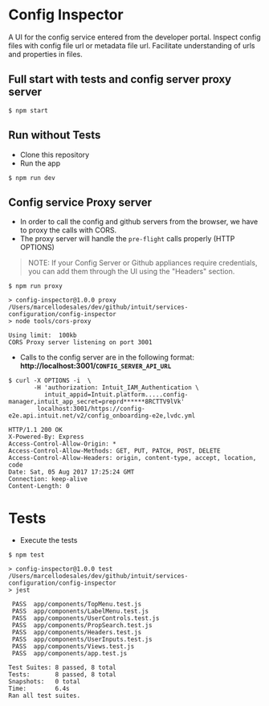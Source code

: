 # Config Inspector

A UI for the config service entered from the developer portal. Inspect config files with config file url or metadata file url. Facilitate understanding of urls and properties in files.

## Full start with tests and config server proxy server

```
$ npm start
```

## Run without Tests

* Clone this repository
* Run the app

```
$ npm run dev
```

## Config service Proxy server

* In order to call the config and github servers from the browser, we have to proxy the calls with CORS.
* The proxy server will handle the `pre-flight` calls properly (HTTP OPTIONS)

> NOTE: If your Config Server or Github appliances require credentials, you can add them through the 
> UI using the "Headers" section. 

```
$ npm run proxy

> config-inspector@1.0.0 proxy /Users/marcellodesales/dev/github/intuit/services-configuration/config-inspector
> node tools/cors-proxy

Using limit:  100kb
CORS Proxy server listening on port 3001
```

* Calls to the config server are in the following format: **http://localhost:3001/`CONFIG_SERVER_API_URL`**

```
$ curl -X OPTIONS -i  \
       -H 'authorization: Intuit_IAM_Authentication \
          intuit_appid=Intuit.platform.....config-manager,intuit_app_secret=preprd******8RCTTV9lVk'
        localhost:3001/https://config-e2e.api.intuit.net/v2/config_onboarding-e2e,lvdc.yml

HTTP/1.1 200 OK
X-Powered-By: Express
Access-Control-Allow-Origin: *
Access-Control-Allow-Methods: GET, PUT, PATCH, POST, DELETE
Access-Control-Allow-Headers: origin, content-type, accept, location, code
Date: Sat, 05 Aug 2017 17:25:24 GMT
Connection: keep-alive
Content-Length: 0
```

# Tests

* Execute the tests

```
$ npm test

> config-inspector@1.0.0 test /Users/marcellodesales/dev/github/intuit/services-configuration/config-inspector
> jest

 PASS  app/components/TopMenu.test.js
 PASS  app/components/LabelMenu.test.js
 PASS  app/components/UserControls.test.js
 PASS  app/components/PropSearch.test.js
 PASS  app/components/Headers.test.js
 PASS  app/components/UserInputs.test.js
 PASS  app/components/Views.test.js
 PASS  app/components/app.test.js

Test Suites: 8 passed, 8 total
Tests:       8 passed, 8 total
Snapshots:   0 total
Time:        6.4s
Ran all test suites.
```
